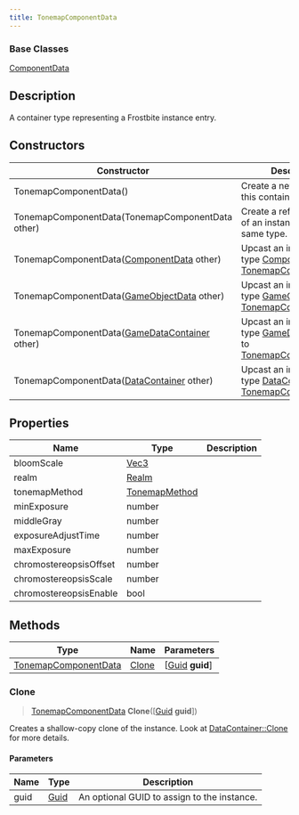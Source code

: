 ```yaml
---
title: TonemapComponentData
---
```

### Base Classes

[ComponentData](ComponentData)

## Description

A container type representing a Frostbite instance entry.

## Constructors

| Constructor                                                                     | Description                                                                                                                     |
| ------------------------------------------------------------------------------- | ------------------------------------------------------------------------------------------------------------------------------- |
| TonemapComponentData()                                                          | Create a new instance of this container type.                                                                                   |
| TonemapComponentData(TonemapComponentData other)                                | Create a reference copy of an instance of the same type.                                                                        |
| TonemapComponentData([ComponentData](ComponentData) other)                      | Upcast an instance of type [ComponentData](ComponentData) to [TonemapComponentData](TonemapComponentData).                      |
| TonemapComponentData([GameObjectData](GameObjectData) other)                    | Upcast an instance of type [GameObjectData](GameObjectData) to [TonemapComponentData](TonemapComponentData).                    |
| TonemapComponentData([GameDataContainer](GameDataContainer) other)              | Upcast an instance of type [GameDataContainer](GameDataContainer) to [TonemapComponentData](TonemapComponentData).              |
| TonemapComponentData([DataContainer](/vext/ref/shared/class/datacontainer) other) | Upcast an instance of type [DataContainer](/vext/ref/shared/class/datacontainer) to [TonemapComponentData](TonemapComponentData). |

## Properties

| Name                   | Type                              | Description |
| ---------------------- | --------------------------------- | ----------- |
| bloomScale             | [Vec3](/vext/ref/shared/class/Vec3) |             |
| realm                  | [Realm](Realm)                    |             |
| tonemapMethod          | [TonemapMethod](TonemapMethod)    |             |
| minExposure            | number                            |             |
| middleGray             | number                            |             |
| exposureAdjustTime     | number                            |             |
| maxExposure            | number                            |             |
| chromostereopsisOffset | number                            |             |
| chromostereopsisScale  | number                            |             |
| chromostereopsisEnable | bool                              |             |

## Methods

| Type                                         | Name            | Parameters                                     |
| -------------------------------------------- | --------------- | ---------------------------------------------- |
| [TonemapComponentData](TonemapComponentData) | [Clone](#clone) | \[[Guid](/vext/ref/shared/class/guid) **guid**\] |

### Clone

> [TonemapComponentData](TonemapComponentData) **Clone**(\[[Guid](/vext/ref/shared/class/guid) **guid**\])

Creates a shallow-copy clone of the instance. Look at [DataContainer::Clone](/vext/ref/shared/class/datacontainer#clone) for more details.

#### Parameters

| Name | Type         | Description                                 |
| ---- | ------------ | ------------------------------------------- |
| guid | [Guid](Guid) | An optional GUID to assign to the instance. |
